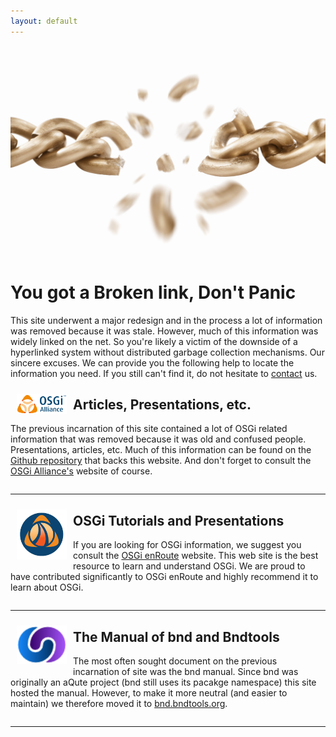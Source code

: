 ```yaml
---
layout: default
---
```


<img src="img/broken.jpg">


# You got a Broken link, Don't Panic

This site underwent a major redesign and in the process a lot of information was removed because
it was stale. However, much of this information was widely linked on the net. So you're likely
a victim of the downside of a hyperlinked system without distributed garbage collection mechanisms.
Our sincere excuses. We can provide you the following help to locate the information you
need. If you still can't find it, do not hesitate to [contact](contact) us.


<img src="/img/osgi-logo-512.png" style="float:left;width:80px;padding:10px" />

## Articles, Presentations, etc.

The previous incarnation of this site contained a lot of
OSGi related information that was removed because it was 
old and confused people. Presentations, articles, etc.  Much of this
information can be found on the [Github repository][1] that
backs this website. And don't forget to consult the
[OSGi Alliance's][4] website of course.
<div style="clear:both"></div>
<hr>

<img src="/img/EnRouteIcon_rgb.gif" style="float:left;width:80px;padding:10px" />

## OSGi Tutorials and Presentations

If you are looking for OSGi information, we suggest
you consult the [OSGi enRoute][3] website. This web site
is the best resource to learn and understand OSGi. We 
are proud to have contributed significantly to OSGi
enRoute and highly recommend it to learn about OSGi.
<div style="clear:both"></div>
<hr>

<img src="/img/bndtools-logo-64x64.png" style="float:left;width:80px;padding:10px" />

## The Manual of bnd and Bndtools

The most often sought document on the previous incarnation of
site was the bnd manual. Since bnd was originally an
aQute project (bnd still uses its pacakge namespace)
this site hosted the manual. However, to make it more
neutral (and easier to maintain) we therefore moved it to
[bnd.bndtools.org][2].                            
<div style="clear:both"></div>
<hr>



[1]: https://github.com/pkriens/pkriens.github.io
[2]: http://bnd.bndtools.org
[3]: http://enroute.osgi.org
[4]: http://www.osgi.org